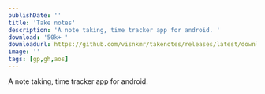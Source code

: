 ```yaml
---
publishDate: ''
title: 'Take notes'
description: 'A note taking, time tracker app for android. '
download: '50k+ '
downloadurl: https://github.com/visnkmr/takenotes/releases/latest/download/app-release.apk
image: ''
tags: [gp,gh,aos]
---
```


A note taking, time tracker app for android.